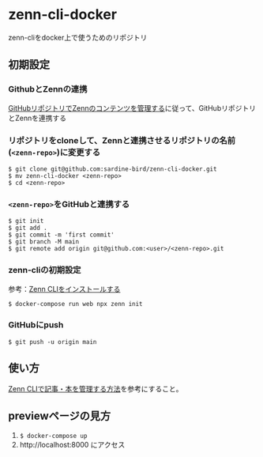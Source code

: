 # zenn-cli-docker
zenn-cliをdocker上で使うためのリポジトリ
## 初期設定
### GithubとZennの連携
[GitHubリポジトリでZennのコンテンツを管理する](https://zenn.dev/zenn/articles/connect-to-github)に従って、GitHubリポジトリとZennを連携する
### リポジトリをcloneして、Zennと連携させるリポジトリの名前(`<zenn-repo>`)に変更する
```
$ git clone git@github.com:sardine-bird/zenn-cli-docker.git
$ mv zenn-cli-docker <zenn-repo>
$ cd <zenn-repo>
```
### `<zenn-repo>`をGitHubと連携する
```
$ git init
$ git add .
$ git commit -m 'first commit'
$ git branch -M main
$ git remote add origin git@github.com:<user>/<zenn-repo>.git
```
### zenn-cliの初期設定
参考：[Zenn CLIをインストールする](https://zenn.dev/zenn/articles/install-zenn-cli)
```
$ docker-compose run web npx zenn init
```
### GitHubにpush
```
$ git push -u origin main
```

## 使い方
[Zenn CLIで記事・本を管理する方法](https://zenn.dev/zenn/articles/zenn-cli-guide)を参考にすること。

## previewページの見方
1. `$ docker-compose up`
1. http://localhost:8000 にアクセス

